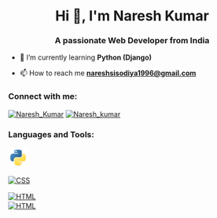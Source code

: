 <h1 align="center"> Hi 👋, I'm Naresh Kumar</h1>
<h3 align="center">A passionate Web Developer from India</h3>

- 🌱 I’m currently learning **Python (Django)**

- 📫 How to reach me **nareshsisodiya1996@gmail.com**

<h3 align="left">Connect with me:</h3>
<p align="left">
<a href="https://www.instagram.com/narsa_raj_sisodiya/" target="blank"><img align="center" src="https://raw.githubusercontent.com/rahuldkjain/github-profile-readme-generator/master/src/images/icons/Social/instagram.svg" alt="Naresh_Kumar" height="30" width="40" /></a>
<a href="https://www.linkedin.com/in/naresh-kumar-303583248/" target="blank"><img align="center" src="https://cdn-icons-png.flaticon.com/512/174/174857.png" alt="Naresh_kumar" height="30" width="30" /></a>  
</p>
<p align="left"> 
<h3 align="left">Languages and Tools:</h3>
<a href="https://www.python.org" target="_blank" rel="noreferrer"> <img src="https://raw.githubusercontent.com/devicons/devicon/master/icons/python/python-original.svg" alt="python" width="40" height="40"/> </a> 

<a href="https://www.linkedin.com/in/naresh-kumar-303583248/" target="blank"><img align="center" src="https://cdn-icons-png.flaticon.com/512/732/732190.png" alt="CSS" height="30" width="30" /></a>  

<a href="https://www.linkedin.com/in/naresh-kumar-303583248/" target="blank"><img align="center" src="https://cdn-icons-png.flaticon.com/512/1051/1051277.png" alt="HTML" height="30" width="30" /></a>  
<a href="https://www.linkedin.com/in/naresh-kumar-303583248/" target="blank"><img align="center" src="https://cdn-icons-png.flaticon.com/512/9307/9307630.png" alt="HTML" height="30" width="30" /></a>  

</p>
